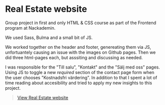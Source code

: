 # Real Estate website

Group project in first and only HTML & CSS course as part of the Frontend program at Nackademin.

We used Sass, Bulma and a small bit of JS.

We  worked together on the header and footer, genereating them via JS, unfortuantely causing an issue with the images on Github pages. Then we did three html-pages each, but asssiting and discussing as needed.

I was responsible for the "Till salu", "Kontakt" and the "Sälj med oss" pages. Using JS to toggle a new *required* section of the contact page form when the user chooses "Kostnadsfri värdering". In addition to that I spent a lot of time reading about accesibility and tried to apply my new insights to this project. 

> [View Real Estate website](https://stormstina.github.io/Real-Estate-website/)

